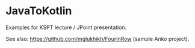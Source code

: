 # JavaToKotlin

Examples for KSPT lecture / JPoint presentation.

See also: https://github.com/mglukhikh/FourInRow (sample Anko project).
